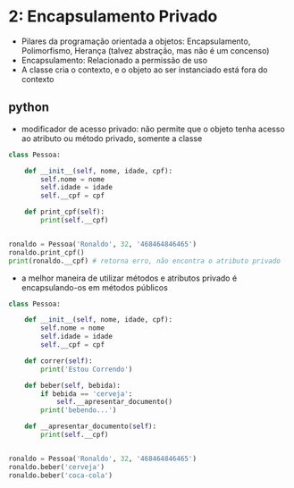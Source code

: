 # 2: Encapsulamento Privado

- Pilares da programação orientada a objetos: Encapsulamento, Polimorfismo, Herança (talvez abstração, mas não é um concenso)
- Encapsulamento: Relacionado a permissão de uso
- A classe cria o contexto, e o objeto ao ser instanciado está fora do contexto

## python
- modificador de acesso privado: não permite que o objeto tenha acesso ao atributo ou método privado, somente a classe

```python
class Pessoa:

    def __init__(self, nome, idade, cpf):
        self.nome = nome
        self.idade = idade
        self.__cpf = cpf

    def print_cpf(self):
        print(self.__cpf)


ronaldo = Pessoa('Ronaldo', 32, '468464846465')
ronaldo.print_cpf()
print(ronaldo.__cpf) # retorna erro, não encontra o atributo privado
```

- a melhor maneira de utilizar métodos e atributos privado é encapsulando-os em métodos públicos

```python
class Pessoa:

    def __init__(self, nome, idade, cpf):
        self.nome = nome
        self.idade = idade
        self.__cpf = cpf

    def correr(self):
        print('Estou Correndo')

    def beber(self, bebida):
        if bebida == 'cerveja':
            self.__apresentar_documento()
        print('bebendo...')

    def __apresentar_documento(self):
        print(self.__cpf)


ronaldo = Pessoa('Ronaldo', 32, '468464846465')
ronaldo.beber('cerveja')
ronaldo.beber('coca-cola')
```
